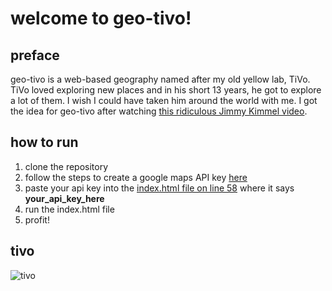 # welcome to geo-tivo!

## preface
geo-tivo is a web-based geography named after my old yellow lab, TiVo. TiVo loved exploring new places and in his short 13 years, he got to explore a lot of them. I wish I could have taken him around the world with me. I got the idea for geo-tivo after watching [this ridiculous Jimmy Kimmel video]( https://www.youtube.com/watch?v=kRh1zXFKC_o).

## how to run
1. clone the repository
2. follow the steps to create a google maps API key [here](https://developers.google.com/maps/documentation/javascript/get-api-key)
3. paste your api key into the [index.html file on line 58](https://github.com/mayaschwarz/geotivo-web/blob/main/json/index.html#L58) where it says **your_api_key_here**
4. run the index.html file
5. profit!

## tivo
![tivo](../geotivo-web/imgs/tivo.jpg)


